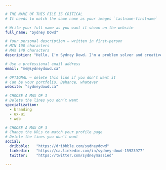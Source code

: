 ```yaml
---

# THE NAME OF THIS FILE IS CRITICAL
# It needs to match the same name as your images `lastname-firstname`

# Write your full name as you want it shown on the website
full_name: "Sydney Dowd"

# Your personal description — written in first-person
# MIN 100 characters
# MAX 140 characters
description: "Hello, I'm Sydney Dowd. I'm a problem solver and creative thinker with a focus on interactive design."

# Use a professional email address
email: "me@sydneydowd.ca"

# OPTIONAL — delete this line if you don't want it
# Can be your portfolio, Behance, whatever
website: "sydneydowd.ca"

# CHOOSE A MAX OF 3
# Delete the lines you don’t want
specialization:
  - branding
  - ux-ui
  - web

# CHOOSE A MAX OF 3
# Change the URLs to match your profile page
# Delete the lines you don’t want
social:
  dribbble:   "https://dribbble.com/sydneydowd"
  linkedin:   "https://ca.linkedin.com/in/sydney-dowd-15923977"
  twitter:    "https://twitter.com/sydneymassied"

---
```

